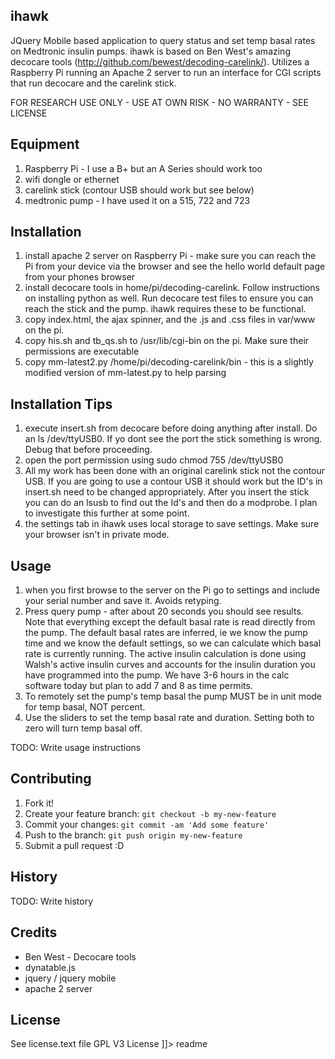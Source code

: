 
## ihawk
 
JQuery Mobile based application to query status and set temp basal rates on Medtronic insulin pumps. ihawk is based on Ben West's amazing decocare tools (http://github.com/bewest/decoding-carelink/).   Utilizes a Raspberry Pi running an Apache 2 server to run an interface for CGI scripts that run decocare and the carelink stick.  

FOR RESEARCH USE ONLY - USE AT OWN RISK - NO WARRANTY - SEE LICENSE

## Equipment
1. Raspberry Pi - I use a B+ but an A Series should work too
2. wifi dongle or ethernet
3. carelink stick (contour USB should work but see below)
4. medtronic pump - I have used it on a 515, 722 and 723

## Installation
 
1. install apache 2 server on Raspberry Pi - make sure you can reach the Pi from your device via the browser and see the hello world default page from your phones browser
2. install decocare tools in home/pi/decoding-carelink.  Follow instructions on installing python as well.  Run decocare test files to ensure you can reach the stick and the pump.  ihawk requires these to be functional.
3. copy index.html, the ajax spinner, and the .js and .css files in var/www on the pi.  
4. copy his.sh and tb_qs.sh to /usr/lib/cgi-bin on the pi.  Make sure their permissions are executable
5. copy mm-latest2.py /home/pi/decoding-carelink/bin - this is a slightly modified version of mm-latest.py to help parsing

## Installation Tips

1. execute insert.sh from decocare before doing anything after install.  Do an ls /dev/ttyUSB0.  If yo dont see the port the stick something is wrong.  Debug that before proceeding.  
2. open the port permission using sudo chmod 755 /dev/ttyUSB0 
3. All my work has been done with an original carelink stick not the contour USB.  If you are going to use a contour USB it should work but the ID's in insert.sh need to be changed appropriately.  After you insert the stick you can do an lsusb to find out the Id's and then do a modprobe.  I plan to investigate this further at some point.
4. the settings tab in ihawk uses local storage to save settings.  Make sure your browser isn't in private mode.

 
## Usage
1. when you first browse to the server on the Pi go to settings and include your serial number and save it.  Avoids retyping.  
2. Press query pump - after about 20 seconds you should see results.  Note that everything except the default basal rate is read directly from the pump.  The default basal rates are inferred, ie we know the pump time and we know the default settings, so we can calculate which basal rate is currently running.  The active insulin calculation is done using Walsh's active insulin curves and accounts for the insulin duration you have programmed into the pump.  We have 3-6 hours in the calc software today but plan to add 7 and 8 as time permits.
3. To remotely set the pump's temp basal the pump MUST be in unit mode for temp basal, NOT percent. 
4. Use the sliders to set the temp basal rate and duration.  Setting both to zero will turn temp basal off. 




TODO: Write usage instructions
 
## Contributing
 
1. Fork it!
2. Create your feature branch: `git checkout -b my-new-feature`
3. Commit your changes: `git commit -am 'Add some feature'`
4. Push to the branch: `git push origin my-new-feature`
5. Submit a pull request :D
 
## History
 
TODO: Write history
 
## Credits
 
* Ben West - Decocare tools
* dynatable.js
* jquery / jquery mobile
* apache 2 server
 
## License
 
See license.text file GPL V3 License
]]></content>
  <tabTrigger>readme</tabTrigger>
</snippet>
